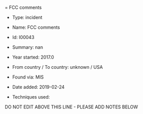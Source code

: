= FCC comments

* Type: incident

* Name: FCC comments

* Id: I00043

* Summary: nan

* Year started: 2017.0

* From country / To country: unknown / USA

* Found via: MIS

* Date added: 2019-02-24

* Techniques used: 


DO NOT EDIT ABOVE THIS LINE - PLEASE ADD NOTES BELOW
